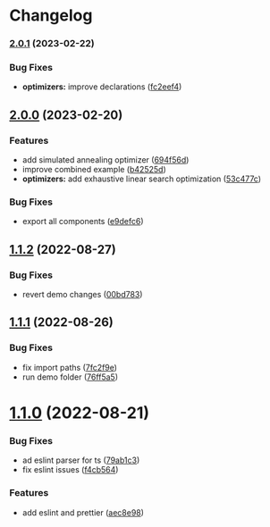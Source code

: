 # Changelog

### [2.0.1](https://github.com/guceda/menu-opt/compare/v2.0.0...v2.0.1) (2023-02-22)


### Bug Fixes

* **optimizers:** improve declarations ([fc2eef4](https://github.com/guceda/menu-opt/commit/fc2eef4f785d1eaa0b214cdd53316469b241410a))

## [2.0.0](https://github.com/guceda/menu-opt/compare/v1.1.2...v2.0.0) (2023-02-20)


### Features

* add simulated annealing optimizer ([694f56d](https://github.com/guceda/menu-opt/commit/694f56d3714667ef0a419dc9379cea07f6c28da0))
* improve combined example ([b42525d](https://github.com/guceda/menu-opt/commit/b42525d66ae5f8a66807f88c8f935c84daa84ac8))
* **optimizers:** add exhaustive linear search optimization ([53c477c](https://github.com/guceda/menu-opt/commit/53c477cc7ca5b711728b0dd54582ef2057ef7080))


### Bug Fixes

* export all components ([e9defc6](https://github.com/guceda/menu-opt/commit/e9defc6f748aa6bffec13a607f15e639726bf8e3))

## [1.1.2](https://github.com/guceda/menu-opt/compare/v1.1.1...v1.1.2) (2022-08-27)


### Bug Fixes

* revert demo changes ([00bd783](https://github.com/guceda/menu-opt/commit/00bd783c8570b3bc3fff04d7bfea3ccbf0c1f7c5))

## [1.1.1](https://github.com/guceda/menu-opt/compare/v1.1.0...v1.1.1) (2022-08-26)


### Bug Fixes

* fix import paths ([7fc2f9e](https://github.com/guceda/menu-opt/commit/7fc2f9e37db638744c15863d3115415700a2acf6))
* run demo folder ([76ff5a5](https://github.com/guceda/menu-opt/commit/76ff5a5a6a4b195834f14a7995e34edd703e9235))

# [1.1.0](https://github.com/guceda/menu-opt/compare/v1.0.0...v1.1.0) (2022-08-21)


### Bug Fixes

* ad eslint parser for ts ([79ab1c3](https://github.com/guceda/menu-opt/commit/79ab1c3372ba633d7128d9c263badcb78125ac00))
* fix eslint issues ([f4cb564](https://github.com/guceda/menu-opt/commit/f4cb5642d401f9c0e3d5512ef5df8f77335ae766))


### Features

* add eslint and prettier ([aec8e98](https://github.com/guceda/menu-opt/commit/aec8e9836143318d05a8ac369c4d5fd933d6fd50))